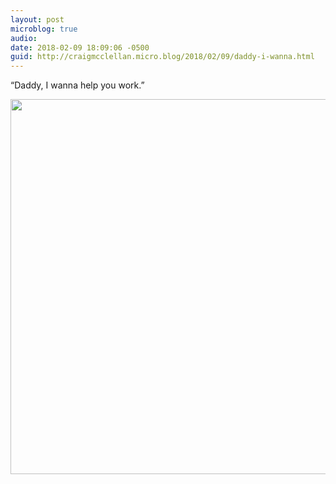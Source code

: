 ```yaml
---
layout: post
microblog: true
audio: 
date: 2018-02-09 18:09:06 -0500
guid: http://craigmcclellan.micro.blog/2018/02/09/daddy-i-wanna.html
---
```

“Daddy, I wanna help you work.”

<img src="http://craigmcclellan.com/uploads/2018/f8e5da2e82.jpg" width="599" height="600" />

